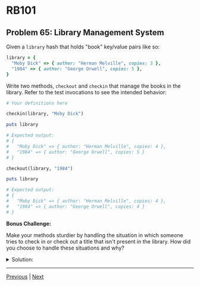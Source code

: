 # RB101
## Problem 65: Library Management System

Given a `library` hash that holds "book" key/value pairs like so:

```ruby
library = {
  "Moby Dick" => { author: "Herman Melville", copies: 3 },
  "1984" => { author: "George Orwell", copies: 5 },
}
```

Write two methods, `checkout` and `checkin` that manage the books in the library. Refer to the test invocations to see the intended behavior:

```ruby
# Your definitions here

checkin(library, "Moby Dick")

puts library

# Expected output:
# {
#   "Moby Dick" => { author: "Herman Melville", copies: 4 },
#   "1984" => { author: "George Orwell", copies: 5 }
# }

checkout(library, "1984")

puts library

# Expected output:
# {
#   "Moby Dick" => { author: "Herman Melville", copies: 4 },
#   "1984" => { author: "George Orwell", copies: 4 }
# }
```

**Bonus Challenge:**

Make your methods sturdier by handling the situation in which someone tries to check in or check out a title that isn't present in the library. How did you choose to handle these situations and why?

<details>
<summary>Solution:</summary>

**Basic solution:**
```ruby
def checkin(library, book)
  library[book][:copies] += 1
end

def checkout(library, book)
  library[book][:copies] -= 1
end

# Test:
library = {
  "Moby Dick" => { author: "Herman Melville", copies: 3 },
  "1984" => { author: "George Orwell", copies: 5 },
}

checkin(library, "Moby Dick")
p library  # => {"Moby Dick"=>{:author=>"Herman Melville", :copies=>4}, "1984"=>{:author=>"George Orwell", :copies=>5}}

checkout(library, "1984")
p library  # => {"Moby Dick"=>{:author=>"Herman Melville", :copies=>4}, "1984"=>{:author=>"George Orwell", :copies=>4}}
```

**Bonus Challenge - Robust solution:**
```ruby
def checkin(library, book)
  if library.key?(book)
    library[book][:copies] += 1
  else
    puts "Error: '#{book}' is not in the library catalog."
  end
end

def checkout(library, book)
  if library.key?(book)
    if library[book][:copies] > 0
      library[book][:copies] -= 1
    else
      puts "Error: No copies of '#{book}' are currently available."
    end
  else
    puts "Error: '#{book}' is not in the library catalog."
  end
end

# Test with error handling:
library = {
  "Moby Dick" => { author: "Herman Melville", copies: 0 },
  "1984" => { author: "George Orwell", copies: 5 },
}

checkout(library, "Moby Dick")
# => Error: No copies of 'Moby Dick' are currently available.

checkout(library, "The Great Gatsby")
# => Error: 'The Great Gatsby' is not in the library catalog.

checkin(library, "The Great Gatsby")
# => Error: 'The Great Gatsby' is not in the library catalog.
```

**Alternative with return values:**
```ruby
def checkin(library, book)
  return false unless library.key?(book)
  library[book][:copies] += 1
  true
end

def checkout(library, book)
  return false unless library.key?(book)
  return false if library[book][:copies] == 0
  library[book][:copies] -= 1
  true
end

# Use return values:
success = checkout(library, "1984")
if success
  puts "Checked out successfully!"
else
  puts "Checkout failed."
end
```

**Design decisions:**

1. **Printing error messages**: Good for immediate user feedback, but makes testing harder
2. **Returning boolean**: Better for programmatic use, allows caller to decide how to handle errors
3. **Raising exceptions**: More Ruby-idiomatic for error conditions

```ruby
def checkout(library, book)
  raise "Book not found" unless library.key?(book)
  raise "No copies available" if library[book][:copies] == 0
  library[book][:copies] -= 1
end
```

**Why working with nested collections matters:**
```ruby
# We're accessing nested data:
library[book]         # Accesses the hash at this key
library[book][:copies]  # Accesses the value at :copies in that nested hash
library[book][:copies] += 1  # Mutates the nested hash
```

</details>

---

[Previous](064.md) | [Next](066.md)

